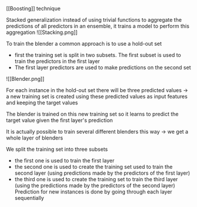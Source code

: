 [[Boosting]] technique

Stacked generalization instead of using trivial functions to aggregate the predictions of all predictors in an ensemble, it trains a model to perform this aggregation
![[Stacking.png]]


To train the blender a common approach is to use a hold-out set
- first the training set is split in two subsets. The first subset is used to train the predictors in the first layer
- The first layer predictors are used to make predictions on the second set

![[Blender.png]]

For each instance in the hold-out set there will be three predicted values
-> a new training set is created using these predicted values as input features and keeping the target values

The blender is trained on this new training set so it learns to predict the target value given the first layer's prediction




It is actually possible to train several different blenders this way
-> we get a whole layer of blenders

We split the training set into three subsets
- the first one is used to train the first layer
- the second one is used to create the training set used to train the second layer (using predictions made by the predictors of the first layer)
- the third one is used to create the training set to train the third layer (using the predictions made by the predictors of the second layer)
Prediction for new instances is done by going through each layer sequentially
